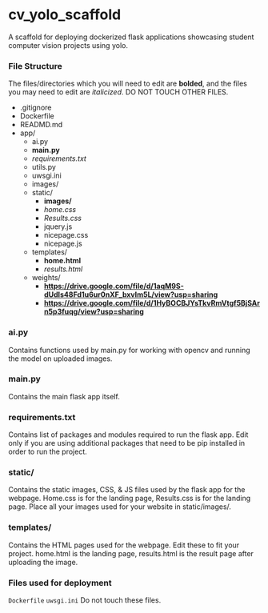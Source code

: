 # cv_yolo_scaffold
A scaffold for deploying dockerized flask applications showcasing student computer vision projects using yolo.

### File Structure
The files/directories which you will need to edit are **bolded**, and the files you may need to edit are *italicized*.
DO NOT TOUCH OTHER FILES.

- .gitignore
- Dockerfile
- READMD.md
- app/
     - ai.py
     - **main.py**
     - *requirements.txt*
     - utils.py
     - uwsgi.ini
     - images/
     - static/
          - **images/**
          - *home.css*
          - *Results.css*
          - jquery.js
          - nicepage.css
          - nicepage.js
     - templates/
          - **home.html**
          - *results.html*
     - weights/
          - **https://drive.google.com/file/d/1aqM9S-dUdIs48Fd1u6ur0nXF_bxvIm5L/view?usp=sharing** 
          - **https://drive.google.com/file/d/1HyBOCBJYsTkvRmVtgf5BjSArn5p3fuqg/view?usp=sharing**
### ai.py ###
Contains functions used by main.py for working with opencv and running the model on uploaded images.
### main.py ###
Contains the main flask app itself.
### requirements.txt ###
Contains list of packages and modules required to run the flask app. Edit only if you are using additional packages that need to be pip installed in order to run the project.
### static/ ###
Contains the static images, CSS, & JS files used by the flask app for the webpage. Home.css is for the landing page, Results.css is for the landing page. Place all your images used for your website in static/images/.
### templates/ ###
Contains the HTML pages used for the webpage. Edit these to fit your project. home.html is the landing page, results.html is the result page after uploading the image.
### Files used for deployment ###
`Dockerfile`
`uwsgi.ini`
Do not touch these files.

